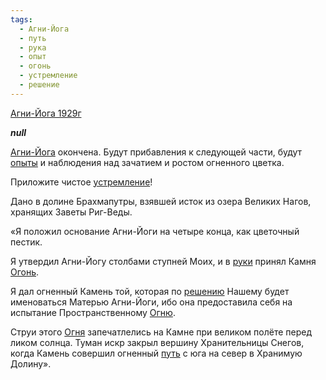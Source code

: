 ```yaml
---
tags:
  - Агни-Йога
  - путь
  - рука
  - опыт
  - огонь
  - устремление
  - решение
---
```


[Агни-Йога 1929г](https://127.0.0.1:4002/agni/1929)

___null___
   

[Агни-Йога](../../../tags/#Агни-Йога) окончена. Будут прибавления к следующей части, будут [опыты](../../../tags/#опыт) и наблюдения над зачатием и ростом огненного цветка.   

Приложите чистое [устремление](../../../tags/#устремление)!   

Дано в долине Брахмапутры, взявшей исток из озера Великих Нагов, хранящих Заветы Риг-Веды.   

«Я положил основание Агни-Йоги на четыре конца, как цветочный пестик.   

Я утвердил Агни-Йогу столбами ступней Моих, и в [руки](../../../tags/#рука) принял Камня [Огонь](../../../tags/#огонь).   

Я дал огненный Камень той, которая по [решению](../../../tags/#решение) Нашему будет именоваться Матерью Агни-Йоги, ибо она предоставила себя на испытание Пространственному [Огню](../../../tags/#огонь).   

Струи этого [Огня](../../../tags/#огонь) запечатлелись на Камне при великом полёте перед ликом солнца. Туман искр закрыл вершину Хранительницы Снегов, когда Камень совершил огненный [путь](../../../tags/#путь) с юга на север в Хранимую Долину».